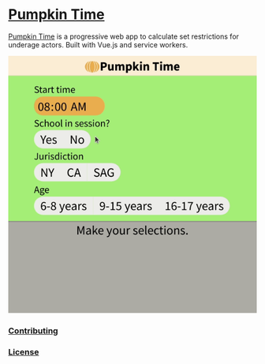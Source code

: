 # [Pumpkin Time](https://www.pumpkintime.app)

[Pumpkin Time](https://www.pumpkintime.app) is a progressive web app to calculate set restrictions for underage actors. Built with Vue.js and service workers.

![pumpkin time](./media/pumpkintime.gif)

### [Contributing](./CONTRIBUTING.md)

### [License](./LICENSE)
